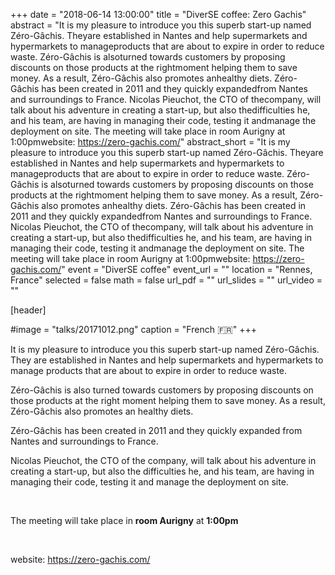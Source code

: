 +++
date = "2018-06-14 13:00:00"
title = "DiverSE coffee: Zero Gachis"
abstract = "It is my pleasure to introduce you this superb start-up named Zéro-Gâchis. Theyare established in Nantes and help supermarkets and hypermarkets to manageproducts that are about to expire in order to reduce waste. Zéro-Gâchis is alsoturned towards customers by proposing discounts on those products at the rightmoment helping them to save money. As a result, Zéro-Gâchis also promotes anhealthy diets. Zéro-Gâchis has been created in 2011 and they quickly expandedfrom Nantes and surroundings to France. Nicolas Pieuchot, the CTO of thecompany, will talk about his adventure in creating a start-up, but also thedifficulties he, and his team, are having in managing their code, testing it andmanage the deployment on site. The meeting will take place in room Aurigny at 1:00pmwebsite: https://zero-gachis.com/"
abstract_short = "It is my pleasure to introduce you this superb start-up named Zéro-Gâchis. Theyare established in Nantes and help supermarkets and hypermarkets to manageproducts that are about to expire in order to reduce waste. Zéro-Gâchis is alsoturned towards customers by proposing discounts on those products at the rightmoment helping them to save money. As a result, Zéro-Gâchis also promotes anhealthy diets. Zéro-Gâchis has been created in 2011 and they quickly expandedfrom Nantes and surroundings to France. Nicolas Pieuchot, the CTO of thecompany, will talk about his adventure in creating a start-up, but also thedifficulties he, and his team, are having in managing their code, testing it andmanage the deployment on site. The meeting will take place in room Aurigny at 1:00pmwebsite: https://zero-gachis.com/"
event = "DiverSE coffee"
event_url = ""
location = "Rennes, France"
selected = false
math = false
url_pdf = ""
url_slides = ""
url_video = ""


[header]

#image = "talks/20171012.png"
caption = "French :fr:"
+++


It is my pleasure to introduce you this superb start-up named Zéro-Gâchis. They are established in Nantes and help supermarkets and hypermarkets to manage products that are about to expire in order to reduce waste.

Zéro-Gâchis is also turned towards customers by proposing discounts on those products at the right moment helping them to save money. As a result, Zéro-Gâchis also promotes an healthy diets.

Zéro-Gâchis has been created in 2011 and they quickly expanded from Nantes and surroundings to France.

Nicolas Pieuchot, the CTO of the company, will talk about his adventure in creating a start-up, but also the difficulties he, and his team, are having in managing their code, testing it and manage the deployment on site.

&nbsp;

The meeting will take place in <strong>room Aurigny</strong> at <strong>1:00pm</strong>

&nbsp;

website: https://zero-gachis.com/
